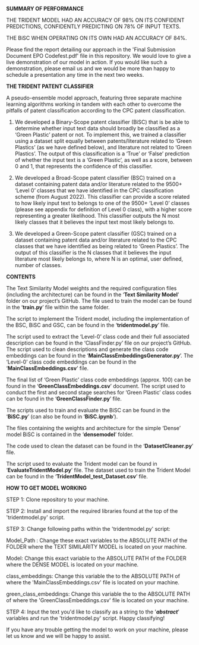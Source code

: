 **SUMMARY OF PERFORMANCE** 

THE TRIDENT MODEL HAD AN ACCURACY OF 98% ON ITS CONFIDENT PREDICTIONS, CONFIDENTLY PREDICTING ON 78% OF INPUT TEXTS. 

THE BiSC WHEN OPERATING ON ITS OWN HAD AN ACCURACY OF 84%.

Please find the report detailing our approach in the 'Final Submission Document EPO Codefest.pdf' file in this repository. We would love to give a live demonstration of our model in action. If you would like such a demonstration, please email us and we would be more than happy to schedule a presentation any time in the next two weeks.   

**THE TRIDENT PATENT CLASSIFIER**

A pseudo-ensemble model approach, featuring three separate machine learning algorithms working in tandem with each other to overcome the pitfalls of patent classification according to the CPC patent classification.

1.	We developed a Binary-Scope patent classifier (BiSC) that is be able to determine whether input text data should broadly be classified as a ‘Green Plastic’ patent or not. To implement this, we trained a classifier using a dataset split equally between patents/literature related to ‘Green Plastics’ (as we have defined below), and literature not related to ‘Green Plastics’. The output of this classification is a ‘True’ or ‘False’ prediction of whether the input text is a ‘Green Plastic’, as well as a score, between 0 and 1, that represents the confidence of this classifier.

3.	We developed a Broad-Scope patent classifier (BSC) trained on a dataset containing patent data and/or literature related to the 9500+ ‘Level 0’ classes that we have identified in the CPC classification scheme (from August 2022). This classifier can provide a score related to how likely input text to belongs to one of the 9500+ ‘Level 0’ classes (please see appendix for definition of Level 0 class), with a higher score representing a greater likelihood. This classifier outputs the N most likely classes that it believes the input text most likely belongs to.

3.	We developed a Green-Scope patent classifier (GSC) trained on a dataset containing patent data and/or literature related to the CPC classes that we have identified as being related to ‘Green Plastics’. The output of this classifier is the N classes that it believes the input literature most likely belongs to, where N is an optimal, user defined, number of classes.

**CONTENTS**

The Text Similarity Model weights and the required configuration files (including the architecture) can be found in the ‘**Text Similarity Model**’ folder on our project’s GitHub. The file used to train the model can be found in the ‘**train.py**’ file within the same folder.


The script to implement the Trident model, including the implementation of the BSC, BiSC and GSC, can be found in the ‘**tridentmodel.py**’ file. 

The script used to extract the ‘Level-0’ class code and their full associated description can be found in the ‘ClassFinder.py’ file on our project’s GitHub. The script used to clean descriptions and generate the class code embeddings can be found in the ‘**MainClassEmbeddingsGenerator.py**’. The ‘Level-0’ class code embeddings can be found in the ‘**MainClassEmbeddings.csv**’ file.

The final list of ‘Green Plastic’ class code embeddings (approx. 100) can be found in the ‘**GreenClassEmbeddings.csv**’  document. The script used to conduct the first and second stage searches for ‘Green Plastic’ class codes can be found in the ‘**GreenClassFinder.py**’ file.

The scripts used to train and evaluate the BiSC can be found in the ‘**BiSC.py**’ (can also be found in ‘**BiSC.ipynb**’).

The files containing the weights and architecture for the simple ‘Dense’ model BiSC is contained in the ‘**densemodel**’ folder. 

The code used to clean the dataset can be found in the ‘**DatasetCleaner.py**’ file.

The script used to evaluate the Trident model can be found in ‘**EvaluateTridentModel.py**’ file. The dataset used to train the Trident Model can be found in the ‘**TridentModel_test_Dataset.csv**’ file. 

**HOW TO GET MODEL WORKING**

STEP 1: Clone repository to your machine.

STEP 2: Install and import the required libraries found at the top of the 'tridentmodel.py' script. 

STEP 3: Change following paths within the 'tridentmodel.py' script:

Model_Path : Change these exact variables to the ABSOLUTE PATH of the FOLDER where the TEXT SIMILARITY MODEL is located on your machine.


Model: Change this exact variable to the ABSOLUTE PATH of the FOLDER where the DENSE MODEL is located on your machine.

class_embeddings: Change this variable the to the ABSOLUTE PATH of where the 'MainClassEmbeddings.csv' file is located on your machine.  

green_class_embeddings: Change this variable the to the ABSOLUTE PATH of where the 'GreenClassEmbeddings.csv' file is located on your machine.  

STEP 4: Input the text you'd like to classify as a string to the '**_abstract_**' variables and run the 'tridentmodel.py' script. Happy classifying!

If you have any trouble getting the model to work on your machine, please let us know and we will be happy to assist.
